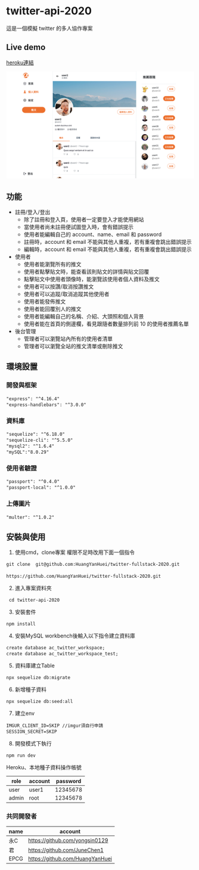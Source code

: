 # twitter-api-2020

這是一個模擬 twitter 的多人協作專案

## Live demo

[heroku連結](https://twitter-epcg.herokuapp.com/signin)

![demo](https://github.com/HuangYanHuei/twitter-fullstack-2020/blob/master/public/pic/twitter.png)

## 功能

- 註冊/登入/登出
  - 除了註冊和登入頁，使用者一定要登入才能使用網站
  - 當使用者尚未註冊便試圖登入時，會有錯誤提示
  - 使用者能編輯自己的 account、name、email 和 password
  - 註冊時，account 和 email 不能與其他人重複，若有重複會跳出錯誤提示
  - 編輯時，account 和 email 不能與其他人重複，若有重複會跳出錯誤提示
- 使用者
  - 使用者能瀏覽所有的推文
  - 使用者點擊貼文時，能查看該則貼文的詳情與貼文回覆
  - 點擊貼文中使用者頭像時，能瀏覽該使用者個人資料及推文
  - 使用者可以按讚/取消按讚推文
  - 使用者可以追蹤/取消追蹤其他使用者
  - 使用者能發佈推文
  - 使用者能回覆別人的推文
  - 使用者能編輯自己的名稱、介紹、大頭照和個人背景
  - 使用者能在首頁的側邊欄，看見跟隨者數量排列前 10 的使用者推薦名單
- 後台管理
  - 管理者可以瀏覽站內所有的使用者清單
  - 管理者可以瀏覽全站的推文清單或刪除推文


## 環境設置

### 開發與框架
```
"express": "^4.16.4"
"express-handlebars": "^3.0.0"
```
### 資料庫

````
"sequelize": "^6.18.0"
"sequelize-cli": "^5.5.0"
"mysql2": "^1.6.4"
"mySQL":"8.0.29"
````

### 使用者驗證

````
"passport": "^0.4.0"
"passport-local": "^1.0.0"
````

### 上傳圖片

````
"multer": "^1.0.2"
````
## 安裝與使用  
1. 使用cmd，clone專案 權限不足時改用下面一個指令
```
git clone  git@github.com:HuangYanHuei/twitter-fullstack-2020.git

https://github.com/HuangYanHuei/twitter-fullstack-2020.git
```
2. 進入專案資料夾
```
 cd twitter-api-2020
```
3. 安裝套件
```
npm install
```
4. 安裝MySQL workbench後輸入以下指令建立資料庫
````
create database ac_twitter_workspace;
create database ac_twitter_workspace_test;
````
5. 資料庫建立Table
````
npx sequelize db:migrate
````
6. 新增種子資料
````
npx sequelize db:seed:all
````
7. 建立env
````
IMGUR_CLIENT_ID=SKIP //imgur須自行申請
SESSION_SECRET=SKIP 
````
8. 開發模式下執行
```
npm run dev
```

Heroku、本地種子資料操作帳號

|    role    | account | password |
| ---------- | ------- | -------- |
| user       |   user1 | 12345678 |
| admin      |    root | 12345678 |

### 共同開發者
|    name    | account |
| ---------- | ------- | 
| 永C | https://github.com/yongsin0129 |
| 君  | https://github.com/JuneChen1 | 
| EPCG | https://github.com/HuangYanHuei | 
